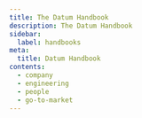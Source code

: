 ```yaml
---
title: The Datum Handbook
description: The Datum Handbook
sidebar:
  label: handbooks
meta:
  title: Datum Handbook
contents:
  - company
  - engineering
  - people
  - go-to-market
---
```

